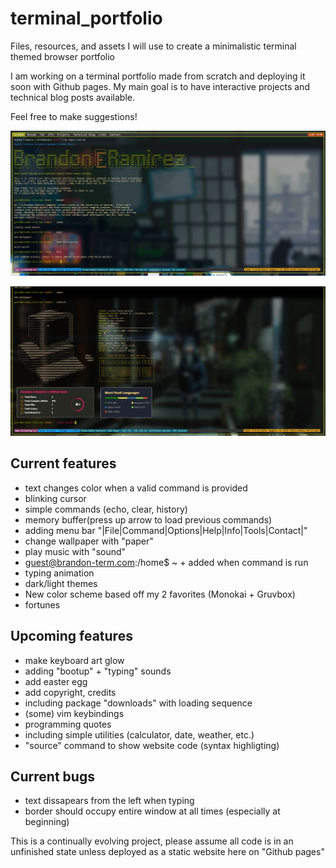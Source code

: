 [comment]: <> (About: Files, resources, and assets I will use to create a minimalistic terminal themed browser portfolio)


# terminal_portfolio
Files, resources, and assets I will use to create a minimalistic terminal themed browser portfolio 

I am working on a terminal portfolio made from scratch and deploying it soon with Github pages.
My main goal is to have interactive projects and technical blog posts available.

Feel free to make suggestions!

![Alt text](github_readme/main.png)

![Alt text](github_readme/nufetch.png)

## Current features
- text changes color when a valid command is provided
- blinking cursor
- simple commands (echo, clear, history)
- memory buffer(press up arrow to load previous commands)
- adding menu bar "|File|Command|Options|Help|Info|Tools|Contact|"
- change wallpaper with "paper"
- play music with "sound"
- guest@brandon-term.com:/home$ ~ + <command> added when command is run 
- typing animation
- dark/light themes
- New color scheme based off my 2 favorites (Monokai + Gruvbox) <!--https://www.w3schools.com/howto/howto_js_typewriter.asp-->
- fortunes


## Upcoming features
- make keyboard art glow
- adding "bootup" + "typing" sounds
- add easter egg
- add copyright, credits <!--Terminal-styled portfolio by Brandon Ramirez is licensed under a creative commons-->
- including package "downloads" with loading sequence
- (some) vim keybindings
- programming quotes
- including simple utilities (calculator, date, weather, etc.)
- "source" command to show website code (syntax highligting)
<!--https://dev.to/ehlo_250/how-to-add-syntax-highlighting-to-code-snippets-on-your-website-app-or-blog-2mi2
https://prismjs.com-->

<!--
##maybe:
-ls to show available files 
-mkdir to create dir 
-make it possible for users to 'change directories'
-"sudo <cmnd>" used to access files/dir with elevated priviledges
-touch "file_name".txt to make a file 
-use 'cat' "file name" to load articles from home dir
-->

## Current bugs
- text dissapears from the left when typing
- border should occupy entire window at all times (especially at beginning)


This is a continually evolving project, please assume all code is in an 
unfinished state unless deployed as a static website here on "Github pages"
